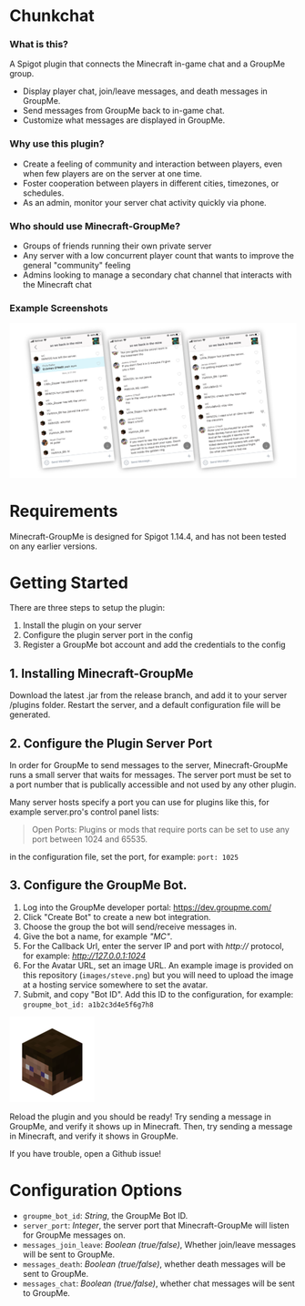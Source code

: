 # Chunkchat

### What is this?
A Spigot plugin that connects the Minecraft in-game chat and a GroupMe group. 
- Display player chat, join/leave messages, and death messages in GroupMe. 
- Send messages from GroupMe back to in-game chat. 
- Customize what messages are displayed in GroupMe.

### Why use this plugin?
- Create a feeling of community and interaction between players, even when few players are on the server at one time.
- Foster cooperation between players in different cities, timezones, or schedules.
- As an admin, monitor your server chat activity quickly via phone.

### Who should use Minecraft-GroupMe?
- Groups of friends running their own private server
- Any server with a low concurrent player count that wants to improve the general "community" feeling
- Admins looking to manage a secondary chat channel that interacts with the Minecraft chat

### Example Screenshots
![GroupMe integration example screenshots](images/chat-example.png "Minecraft-GroupMe Examples (GroupMe Chat)")

# Requirements
Minecraft-GroupMe is designed for Spigot 1.14.4, and has not been tested on any earlier versions.

# Getting Started
There are three steps to setup the plugin:
1. Install the plugin on your server
2. Configure the plugin server port in the config
1. Register a GroupMe bot account and add the credentials to the config

## 1. Installing Minecraft-GroupMe
Download the latest .jar from the release branch, and add it to your server /plugins folder. Restart the server, and a default configuration file will be generated.

## 2. Configure the Plugin Server Port
In order for GroupMe to send messages to the server, Minecraft-GroupMe runs a small server that waits for messages. The server port must be set to a port number that is publically accessible and not used by any other plugin.

Many server hosts specify a port you can use for plugins like this, for example server.pro's control panel lists:

> Open Ports: Plugins or mods that require ports can be set to use any port between 1024 and 65535.

in the configuration file, set the port, for example: `port: 1025`

## 3. Configure the GroupMe Bot.

1. Log into the GroupMe developer portal: https://dev.groupme.com/
2. Click "Create Bot" to create a new bot integration.
3. Choose the group the bot will send/receive messages in. 
4. Give the bot a name, for example _"MC"_.
5. For the Callback Url, enter the server IP and port with _http://_ protocol, for example: _http://127.0.0.1:1024_
6. For the Avatar URL, set an image URL. An example image is provided on this repository (`images/steve.png`) but you will need to upload the image at a hosting service somewhere to set the avatar.
7. Submit, and copy "Bot ID". Add this ID to the configuration, for example: `groupme_bot_id: a1b2c3d4e5f6g7h8`

![Steve head](images/steve.png "Steve")

Reload the plugin and you should be ready! Try sending a message in GroupMe, and verify it shows up in Minecraft. Then, try sending a message in Minecraft, and verify it shows in GroupMe. 

If you have trouble, open a Github issue!

# Configuration Options

- `groupme_bot_id`: _String_, the GroupMe Bot ID.
- `server_port`: _Integer_, the server port that Minecraft-GroupMe will listen for GroupMe messages on.
- `messages_join_leave`: _Boolean (true/false)_, Whether join/leave messages will be sent to GroupMe.
- `messages_death`: _Boolean (true/false)_, whether death messages will be sent to GroupMe.
- `messages_chat`: _Boolean (true/false)_, whether chat messages will be sent to GroupMe.
